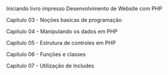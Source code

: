 Iniciando livro impresso Desenvolvimento de Website com PHP 

Capitulo 03 - Noções basicas de programação

Capitulo 04 - Manipulando os dados em PHP

Capitulo 05 - Estrutura de controles em PHP

Capitulo 06 - Funções e classes

Capitulo 07 - Utilização de Includes 